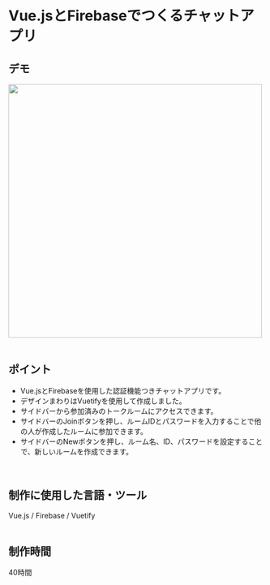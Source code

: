 # Vue.jsとFirebaseでつくるチャットアプリ

## デモ
<img src="https://user-images.githubusercontent.com/59694183/82754744-004b0700-9e0a-11ea-911e-412fa1df4b8b.gif" width="500">
<br>
<br>

## ポイント
- Vue.jsとFirebaseを使用した認証機能つきチャットアプリです。
- デザインまわりはVuetifyを使用して作成しました。
- サイドバーから参加済みのトークルームにアクセスできます。
- サイドバーのJoinボタンを押し、ルームIDとパスワードを入力することで他の人が作成したルームに参加できます。
- サイドバーのNewボタンを押し、ルーム名、ID、パスワードを設定することで、新しいルームを作成できます。
<br>

## 制作に使用した言語・ツール
Vue.js / Firebase / Vuetify
<br>
<br>

## 制作時間
40時間
<br>
<br>


